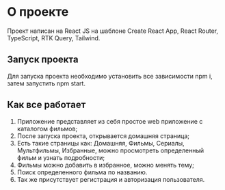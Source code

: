 # О проекте

Проект написан на React JS на шаблоне Create React App, React Router, TypeScript, RTK Query, Tailwind.

## Запуск проекта

Для запуска проекта необходимо установить все зависимости npm i, затем запустить npm start.

## Как все работает

1. Приложение представляет из себя простое web приложение с каталогом фильмов;
2. После запуска проекта, открывается домашняя страница;  
3. Есть такие страницы как: Домашняя, Фильмы, Сериалы, Мультфильмы, Избранные, можно просмотреть определенный фильм и узнать подробности;
4. Фильмы можно добавить в избранное, можно менять тему;
5. Поиск определенного фильма по названию.
6. Так же присутствует регистрация и авторизация пользователя.
